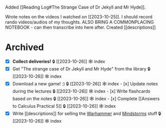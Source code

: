 Added [[Reading Log#The Strange Case of Dr Jekyll and Mr Hyde]].

Wrote notes on the videos I watched on [[2023-10-25]].
I should record rando videos/audios of my thoughts.
ALSO BRING A COMMONPLACING NOTEBOOK - can then transcribe into here after.
Created [[descriptions]]
# Archived

 - [x] **Collect deliveries!** 🔒 [[2023-10-26]] 🕸️ index
 - [x] Get "The strange case of Dr Jekyll and Mr Hyde" from the library 🔒 [[2023-10-26]] 🕸️ index
 - [x] Download a new game! :) 🔒 [[2023-10-26]] 🕸️ index
		 - [x] Update notes during the lectures 🔒 [[2023-10-26]] 🕸️ index
		 - [x] Write flashcards based on the notes 🔒 [[2023-10-26]] 🕸️ index
		 - [x] Complete [[Answers to Calculus Practical 5]] 🔒 [[2023-10-26]] 🕸️ index
- [x] Write [[descriptions]] for selling the [Warhammer](https://photos.google.com/share/AF1QipNB13JV7FzurEcgsTDefROJxjFk--Qjb5hbDYrqOMlwdL78lql0QU4a253OpB_r8g) and [Mindstorms](https://photos.google.com/share/AF1QipN8maCiYw0wmz3vxrki9LFNLF1R00kkMWEjjdNdWDmtB4sQppRQRUY_VcYY_eiQlQ) stuff 🔒 [[2023-10-26]] 🕸️ index
